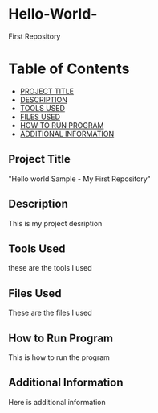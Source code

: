 # Hello-World-
First Repository   

# Table of Contents  

- [PROJECT TITLE](#Project-Title)
- [DESCRIPTION](#Description)
- [TOOLS USED](#Tools-Used)
- [FILES USED](#Files-Used)
- [HOW TO RUN PROGRAM](#How-to-Run-Program)
- [ADDITIONAL INFORMATION](#Additional-Information)

## Project Title  

"Hello world Sample - My First Repository"  

## Description  

This is my project desription 

## Tools Used

these are the tools I used

## Files Used

These are the files I used

## How to Run Program 

This is how to run the program

## Additional Information

Here is additional information
